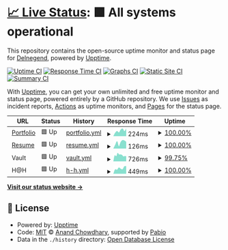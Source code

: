 # [📈 Live Status](https://status.delnegend.com): <!--live status--> **🟩 All systems operational**

This repository contains the open-source uptime monitor and status page for [Delnegend](https://delnegend.com/), powered by [Upptime](https://github.com/upptime/upptime).

[![Uptime CI](https://github.com/Delnegend/status/workflows/Uptime%20CI/badge.svg)](https://github.com/Delnegend/status/actions?query=workflow%3A%22Uptime+CI%22)
[![Response Time CI](https://github.com/Delnegend/status/workflows/Response%20Time%20CI/badge.svg)](https://github.com/Delnegend/status/actions?query=workflow%3A%22Response+Time+CI%22)
[![Graphs CI](https://github.com/Delnegend/status/workflows/Graphs%20CI/badge.svg)](https://github.com/Delnegend/status/actions?query=workflow%3A%22Graphs+CI%22)
[![Static Site CI](https://github.com/Delnegend/status/workflows/Static%20Site%20CI/badge.svg)](https://github.com/Delnegend/status/actions?query=workflow%3A%22Static+Site+CI%22)
[![Summary CI](https://github.com/Delnegend/status/workflows/Summary%20CI/badge.svg)](https://github.com/Delnegend/status/actions?query=workflow%3A%22Summary+CI%22)

With [Upptime](https://upptime.js.org), you can get your own unlimited and free uptime monitor and status page, powered entirely by a GitHub repository. We use [Issues](https://github.com/Delnegend/status/issues) as incident reports, [Actions](https://github.com/Delnegend/status/actions) as uptime monitors, and [Pages](https://status.delnegend.com) for the status page.

<!--start: status pages-->
<!-- This summary is generated by Upptime (https://github.com/upptime/upptime) -->
<!-- Do not edit this manually, your changes will be overwritten -->
<!-- prettier-ignore -->
| URL | Status | History | Response Time | Uptime |
| --- | ------ | ------- | ------------- | ------ |
| <img alt="" src="https://icons.duckduckgo.com/ip3/delnegend.com.ico" height="13"> [Portfolio](https://delnegend.com/) | 🟩 Up | [portfolio.yml](https://github.com/Delnegend/status/commits/HEAD/history/portfolio.yml) | <details><summary><img alt="Response time graph" src="./graphs/portfolio/response-time-week.png" height="20"> 224ms</summary><br><a href="https://status.delnegend.com/history/portfolio"><img alt="Response time 193" src="https://img.shields.io/endpoint?url=https%3A%2F%2Fraw.githubusercontent.com%2FDelnegend%2Fstatus%2FHEAD%2Fapi%2Fportfolio%2Fresponse-time.json"></a><br><a href="https://status.delnegend.com/history/portfolio"><img alt="24-hour response time 123" src="https://img.shields.io/endpoint?url=https%3A%2F%2Fraw.githubusercontent.com%2FDelnegend%2Fstatus%2FHEAD%2Fapi%2Fportfolio%2Fresponse-time-day.json"></a><br><a href="https://status.delnegend.com/history/portfolio"><img alt="7-day response time 224" src="https://img.shields.io/endpoint?url=https%3A%2F%2Fraw.githubusercontent.com%2FDelnegend%2Fstatus%2FHEAD%2Fapi%2Fportfolio%2Fresponse-time-week.json"></a><br><a href="https://status.delnegend.com/history/portfolio"><img alt="30-day response time 200" src="https://img.shields.io/endpoint?url=https%3A%2F%2Fraw.githubusercontent.com%2FDelnegend%2Fstatus%2FHEAD%2Fapi%2Fportfolio%2Fresponse-time-month.json"></a><br><a href="https://status.delnegend.com/history/portfolio"><img alt="1-year response time 193" src="https://img.shields.io/endpoint?url=https%3A%2F%2Fraw.githubusercontent.com%2FDelnegend%2Fstatus%2FHEAD%2Fapi%2Fportfolio%2Fresponse-time-year.json"></a></details> | <details><summary><a href="https://status.delnegend.com/history/portfolio">100.00%</a></summary><a href="https://status.delnegend.com/history/portfolio"><img alt="All-time uptime 100.00%" src="https://img.shields.io/endpoint?url=https%3A%2F%2Fraw.githubusercontent.com%2FDelnegend%2Fstatus%2FHEAD%2Fapi%2Fportfolio%2Fuptime.json"></a><br><a href="https://status.delnegend.com/history/portfolio"><img alt="24-hour uptime 100.00%" src="https://img.shields.io/endpoint?url=https%3A%2F%2Fraw.githubusercontent.com%2FDelnegend%2Fstatus%2FHEAD%2Fapi%2Fportfolio%2Fuptime-day.json"></a><br><a href="https://status.delnegend.com/history/portfolio"><img alt="7-day uptime 100.00%" src="https://img.shields.io/endpoint?url=https%3A%2F%2Fraw.githubusercontent.com%2FDelnegend%2Fstatus%2FHEAD%2Fapi%2Fportfolio%2Fuptime-week.json"></a><br><a href="https://status.delnegend.com/history/portfolio"><img alt="30-day uptime 100.00%" src="https://img.shields.io/endpoint?url=https%3A%2F%2Fraw.githubusercontent.com%2FDelnegend%2Fstatus%2FHEAD%2Fapi%2Fportfolio%2Fuptime-month.json"></a><br><a href="https://status.delnegend.com/history/portfolio"><img alt="1-year uptime 100.00%" src="https://img.shields.io/endpoint?url=https%3A%2F%2Fraw.githubusercontent.com%2FDelnegend%2Fstatus%2FHEAD%2Fapi%2Fportfolio%2Fuptime-year.json"></a></details>
| <img alt="" src="https://icons.duckduckgo.com/ip3/delnegend.com.ico" height="13"> [Resume](https://delnegend.com/resume.pdf) | 🟩 Up | [resume.yml](https://github.com/Delnegend/status/commits/HEAD/history/resume.yml) | <details><summary><img alt="Response time graph" src="./graphs/resume/response-time-week.png" height="20"> 126ms</summary><br><a href="https://status.delnegend.com/history/resume"><img alt="Response time 108" src="https://img.shields.io/endpoint?url=https%3A%2F%2Fraw.githubusercontent.com%2FDelnegend%2Fstatus%2FHEAD%2Fapi%2Fresume%2Fresponse-time.json"></a><br><a href="https://status.delnegend.com/history/resume"><img alt="24-hour response time 60" src="https://img.shields.io/endpoint?url=https%3A%2F%2Fraw.githubusercontent.com%2FDelnegend%2Fstatus%2FHEAD%2Fapi%2Fresume%2Fresponse-time-day.json"></a><br><a href="https://status.delnegend.com/history/resume"><img alt="7-day response time 126" src="https://img.shields.io/endpoint?url=https%3A%2F%2Fraw.githubusercontent.com%2FDelnegend%2Fstatus%2FHEAD%2Fapi%2Fresume%2Fresponse-time-week.json"></a><br><a href="https://status.delnegend.com/history/resume"><img alt="30-day response time 106" src="https://img.shields.io/endpoint?url=https%3A%2F%2Fraw.githubusercontent.com%2FDelnegend%2Fstatus%2FHEAD%2Fapi%2Fresume%2Fresponse-time-month.json"></a><br><a href="https://status.delnegend.com/history/resume"><img alt="1-year response time 108" src="https://img.shields.io/endpoint?url=https%3A%2F%2Fraw.githubusercontent.com%2FDelnegend%2Fstatus%2FHEAD%2Fapi%2Fresume%2Fresponse-time-year.json"></a></details> | <details><summary><a href="https://status.delnegend.com/history/resume">100.00%</a></summary><a href="https://status.delnegend.com/history/resume"><img alt="All-time uptime 99.96%" src="https://img.shields.io/endpoint?url=https%3A%2F%2Fraw.githubusercontent.com%2FDelnegend%2Fstatus%2FHEAD%2Fapi%2Fresume%2Fuptime.json"></a><br><a href="https://status.delnegend.com/history/resume"><img alt="24-hour uptime 100.00%" src="https://img.shields.io/endpoint?url=https%3A%2F%2Fraw.githubusercontent.com%2FDelnegend%2Fstatus%2FHEAD%2Fapi%2Fresume%2Fuptime-day.json"></a><br><a href="https://status.delnegend.com/history/resume"><img alt="7-day uptime 100.00%" src="https://img.shields.io/endpoint?url=https%3A%2F%2Fraw.githubusercontent.com%2FDelnegend%2Fstatus%2FHEAD%2Fapi%2Fresume%2Fuptime-week.json"></a><br><a href="https://status.delnegend.com/history/resume"><img alt="30-day uptime 100.00%" src="https://img.shields.io/endpoint?url=https%3A%2F%2Fraw.githubusercontent.com%2FDelnegend%2Fstatus%2FHEAD%2Fapi%2Fresume%2Fuptime-month.json"></a><br><a href="https://status.delnegend.com/history/resume"><img alt="1-year uptime 99.96%" src="https://img.shields.io/endpoint?url=https%3A%2F%2Fraw.githubusercontent.com%2FDelnegend%2Fstatus%2FHEAD%2Fapi%2Fresume%2Fuptime-year.json"></a></details>
| <img alt="" src="https://icons.duckduckgo.com/ip3/null.ico" height="13"> Vault | 🟩 Up | [vault.yml](https://github.com/Delnegend/status/commits/HEAD/history/vault.yml) | <details><summary><img alt="Response time graph" src="./graphs/vault/response-time-week.png" height="20"> 726ms</summary><br><a href="https://status.delnegend.com/history/vault"><img alt="Response time 698" src="https://img.shields.io/endpoint?url=https%3A%2F%2Fraw.githubusercontent.com%2FDelnegend%2Fstatus%2FHEAD%2Fapi%2Fvault%2Fresponse-time.json"></a><br><a href="https://status.delnegend.com/history/vault"><img alt="24-hour response time 837" src="https://img.shields.io/endpoint?url=https%3A%2F%2Fraw.githubusercontent.com%2FDelnegend%2Fstatus%2FHEAD%2Fapi%2Fvault%2Fresponse-time-day.json"></a><br><a href="https://status.delnegend.com/history/vault"><img alt="7-day response time 726" src="https://img.shields.io/endpoint?url=https%3A%2F%2Fraw.githubusercontent.com%2FDelnegend%2Fstatus%2FHEAD%2Fapi%2Fvault%2Fresponse-time-week.json"></a><br><a href="https://status.delnegend.com/history/vault"><img alt="30-day response time 772" src="https://img.shields.io/endpoint?url=https%3A%2F%2Fraw.githubusercontent.com%2FDelnegend%2Fstatus%2FHEAD%2Fapi%2Fvault%2Fresponse-time-month.json"></a><br><a href="https://status.delnegend.com/history/vault"><img alt="1-year response time 698" src="https://img.shields.io/endpoint?url=https%3A%2F%2Fraw.githubusercontent.com%2FDelnegend%2Fstatus%2FHEAD%2Fapi%2Fvault%2Fresponse-time-year.json"></a></details> | <details><summary><a href="https://status.delnegend.com/history/vault">99.75%</a></summary><a href="https://status.delnegend.com/history/vault"><img alt="All-time uptime 99.76%" src="https://img.shields.io/endpoint?url=https%3A%2F%2Fraw.githubusercontent.com%2FDelnegend%2Fstatus%2FHEAD%2Fapi%2Fvault%2Fuptime.json"></a><br><a href="https://status.delnegend.com/history/vault"><img alt="24-hour uptime 100.00%" src="https://img.shields.io/endpoint?url=https%3A%2F%2Fraw.githubusercontent.com%2FDelnegend%2Fstatus%2FHEAD%2Fapi%2Fvault%2Fuptime-day.json"></a><br><a href="https://status.delnegend.com/history/vault"><img alt="7-day uptime 99.75%" src="https://img.shields.io/endpoint?url=https%3A%2F%2Fraw.githubusercontent.com%2FDelnegend%2Fstatus%2FHEAD%2Fapi%2Fvault%2Fuptime-week.json"></a><br><a href="https://status.delnegend.com/history/vault"><img alt="30-day uptime 99.78%" src="https://img.shields.io/endpoint?url=https%3A%2F%2Fraw.githubusercontent.com%2FDelnegend%2Fstatus%2FHEAD%2Fapi%2Fvault%2Fuptime-month.json"></a><br><a href="https://status.delnegend.com/history/vault"><img alt="1-year uptime 99.76%" src="https://img.shields.io/endpoint?url=https%3A%2F%2Fraw.githubusercontent.com%2FDelnegend%2Fstatus%2FHEAD%2Fapi%2Fvault%2Fuptime-year.json"></a></details>
| <img alt="" src="https://icons.duckduckgo.com/ip3/null.ico" height="13"> H@H | 🟩 Up | [h-h.yml](https://github.com/Delnegend/status/commits/HEAD/history/h-h.yml) | <details><summary><img alt="Response time graph" src="./graphs/h-h/response-time-week.png" height="20"> 449ms</summary><br><a href="https://status.delnegend.com/history/h-h"><img alt="Response time 665" src="https://img.shields.io/endpoint?url=https%3A%2F%2Fraw.githubusercontent.com%2FDelnegend%2Fstatus%2FHEAD%2Fapi%2Fh-h%2Fresponse-time.json"></a><br><a href="https://status.delnegend.com/history/h-h"><img alt="24-hour response time 322" src="https://img.shields.io/endpoint?url=https%3A%2F%2Fraw.githubusercontent.com%2FDelnegend%2Fstatus%2FHEAD%2Fapi%2Fh-h%2Fresponse-time-day.json"></a><br><a href="https://status.delnegend.com/history/h-h"><img alt="7-day response time 449" src="https://img.shields.io/endpoint?url=https%3A%2F%2Fraw.githubusercontent.com%2FDelnegend%2Fstatus%2FHEAD%2Fapi%2Fh-h%2Fresponse-time-week.json"></a><br><a href="https://status.delnegend.com/history/h-h"><img alt="30-day response time 685" src="https://img.shields.io/endpoint?url=https%3A%2F%2Fraw.githubusercontent.com%2FDelnegend%2Fstatus%2FHEAD%2Fapi%2Fh-h%2Fresponse-time-month.json"></a><br><a href="https://status.delnegend.com/history/h-h"><img alt="1-year response time 665" src="https://img.shields.io/endpoint?url=https%3A%2F%2Fraw.githubusercontent.com%2FDelnegend%2Fstatus%2FHEAD%2Fapi%2Fh-h%2Fresponse-time-year.json"></a></details> | <details><summary><a href="https://status.delnegend.com/history/h-h">100.00%</a></summary><a href="https://status.delnegend.com/history/h-h"><img alt="All-time uptime 99.47%" src="https://img.shields.io/endpoint?url=https%3A%2F%2Fraw.githubusercontent.com%2FDelnegend%2Fstatus%2FHEAD%2Fapi%2Fh-h%2Fuptime.json"></a><br><a href="https://status.delnegend.com/history/h-h"><img alt="24-hour uptime 100.00%" src="https://img.shields.io/endpoint?url=https%3A%2F%2Fraw.githubusercontent.com%2FDelnegend%2Fstatus%2FHEAD%2Fapi%2Fh-h%2Fuptime-day.json"></a><br><a href="https://status.delnegend.com/history/h-h"><img alt="7-day uptime 100.00%" src="https://img.shields.io/endpoint?url=https%3A%2F%2Fraw.githubusercontent.com%2FDelnegend%2Fstatus%2FHEAD%2Fapi%2Fh-h%2Fuptime-week.json"></a><br><a href="https://status.delnegend.com/history/h-h"><img alt="30-day uptime 99.17%" src="https://img.shields.io/endpoint?url=https%3A%2F%2Fraw.githubusercontent.com%2FDelnegend%2Fstatus%2FHEAD%2Fapi%2Fh-h%2Fuptime-month.json"></a><br><a href="https://status.delnegend.com/history/h-h"><img alt="1-year uptime 99.47%" src="https://img.shields.io/endpoint?url=https%3A%2F%2Fraw.githubusercontent.com%2FDelnegend%2Fstatus%2FHEAD%2Fapi%2Fh-h%2Fuptime-year.json"></a></details>

<!--end: status pages-->

[**Visit our status website →**](https://status.delnegend.com)

## 📄 License

- Powered by: [Upptime](https://github.com/upptime/upptime)
- Code: [MIT](./LICENSE) © [Anand Chowdhary](https://anandchowdhary.com), supported by [Pabio](https://pabio.com)
- Data in the `./history` directory: [Open Database License](https://opendatacommons.org/licenses/odbl/1-0/)
